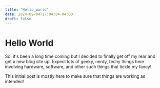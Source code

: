 ```yaml
---
title: "Hello_world"
date: 2024-09-04T17:04:04-04:00
draft: false
---
```


# Hello World

So, it's been a long time coming but I decided to finally get off my rear and get a new blog site up. Expect lots of geeky, nerdy, techy things here involving hardware, software, and other such things that tickle my fancy!

This initial post is mostly here to make sure that things are working as intended!
